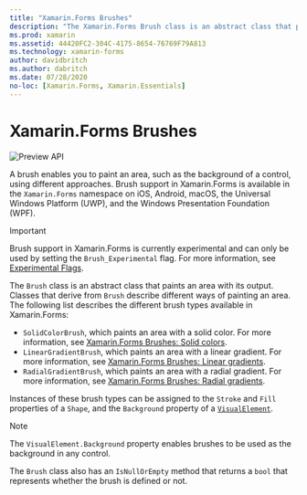 ```yaml
---
title: "Xamarin.Forms Brushes"
description: "The Xamarin.Forms Brush class is an abstract class that paints an area with its output."
ms.prod: xamarin
ms.assetid: 44420FC2-304C-4175-8654-76769F79A813
ms.technology: xamarin-forms
author: davidbritch
ms.author: dabritch
ms.date: 07/28/2020
no-loc: [Xamarin.Forms, Xamarin.Essentials]
---
```


# Xamarin.Forms Brushes

![Preview API](~/media/shared/preview.png "This API is currently pre-release")

A brush enables you to paint an area, such as the background of a control, using different approaches. Brush support in Xamarin.Forms is available in the `Xamarin.Forms` namespace on iOS, Android, macOS, the Universal Windows Platform (UWP), and the Windows Presentation Foundation (WPF).

> [!IMPORTANT]
> Brush support in Xamarin.Forms is currently experimental and can only be used by setting the `Brush_Experimental` flag. For more information, see [Experimental Flags](~/xamarin-forms/internals/experimental-flags.md).

The `Brush` class is an abstract class that paints an area with its output. Classes that derive from `Brush` describe different ways of painting an area. The following list describes the different brush types available in Xamarin.Forms:

- `SolidColorBrush`, which paints an area with a solid color. For more information, see [Xamarin.Forms Brushes: Solid colors](solidcolor.md).
- `LinearGradientBrush`, which paints an area with a linear gradient. For more information, see [Xamarin.Forms Brushes: Linear gradients](lineargradient.md).
- `RadialGradientBrush`, which paints an area with a radial gradient. For more information, see [Xamarin.Forms Brushes: Radial gradients](radialgradient.md).

Instances of these brush types can be assigned to the `Stroke` and `Fill` properties of a `Shape`, and the `Background` property of a [`VisualElement`](xref:Xamarin.Forms.VisualElement).

> [!NOTE]
> The `VisualElement.Background` property enables brushes to be used as the background in any control.

The `Brush` class also has an `IsNullOrEmpty` method that returns a `bool` that represents whether the brush is defined or not.
